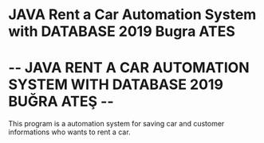 # JAVA Rent a Car Automation System with DATABASE 2019 Bugra ATES
# -- JAVA RENT A CAR AUTOMATION SYSTEM WITH DATABASE 2019 BUĞRA ATEŞ --

This program is a automation system for saving car and customer informations who wants to rent a car.
